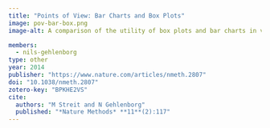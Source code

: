 ```yaml
---
title: "Points of View: Bar Charts and Box Plots"
image: pov-bar-box.png
image-alt: A comparison of the utility of box plots and bar charts in visualizing different sets of data.

members:
  - nils-gehlenborg
type: other
year: 2014
publisher: "https://www.nature.com/articles/nmeth.2807"
doi: "10.1038/nmeth.2807"
zotero-key: "BPKHE2VS"
cite:
  authors: "M Streit and N Gehlenborg"
  published: "*Nature Methods* **11**(2):117"
---
```

